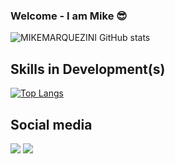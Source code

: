 ### Welcome - I am Mike  😎



![MIKEMARQUEZINI GitHub stats](https://github-readme-stats.vercel.app/api?username=mikemarquezini&show_icons=true&theme=vision-friendly-dark)

## Skills in Development(s)


[![Top Langs](https://github-readme-stats.vercel.app/api/top-langs/?username=mikemarquezini&=anuraghazra&theme=vision-friendly-dark&show_icons=true&hide_progress=true)](https://github.com/mikemarquezini/github-readme-stats)

## Social media

<div>

  <a href="https://www.linkedin.com/in/mike-marquezini-a629b8114" target="_blank"><img src="https://img.shields.io/badge/-LinkedIn-%230077B5?style=for-the-badge&logo=linkedin&logoColor=white" target="_blank"></a>   <a href = "mailto:marqueezini.mike@gmail.com"><img src="https://img.shields.io/badge/-Gmail-%23333?style=for-the-badge&logo=gmail&logoColor=white" target="_blank"></a>

</div>
